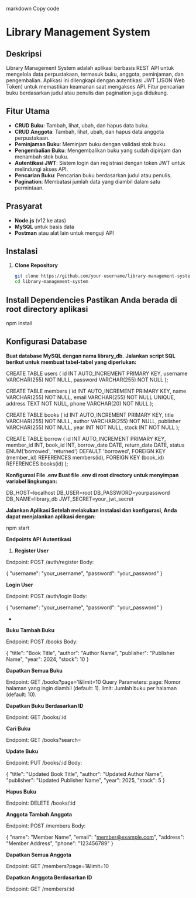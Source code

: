 markdown
Copy code
# Library Management System

## Deskripsi
Library Management System adalah aplikasi berbasis REST API untuk mengelola data perpustakaan, termasuk buku, anggota, peminjaman, dan pengembalian. Aplikasi ini dilengkapi dengan autentikasi JWT (JSON Web Token) untuk memastikan keamanan saat mengakses API. Fitur pencarian buku berdasarkan judul atau penulis dan pagination juga didukung.

## Fitur Utama
- **CRUD Buku**: Tambah, lihat, ubah, dan hapus data buku.
- **CRUD Anggota**: Tambah, lihat, ubah, dan hapus data anggota perpustakaan.
- **Peminjaman Buku**: Meminjam buku dengan validasi stok buku.
- **Pengembalian Buku**: Mengembalikan buku yang sudah dipinjam dan menambah stok buku.
- **Autentikasi JWT**: Sistem login dan registrasi dengan token JWT untuk melindungi akses API.
- **Pencarian Buku**: Pencarian buku berdasarkan judul atau penulis.
- **Pagination**: Membatasi jumlah data yang diambil dalam satu permintaan.

## Prasyarat
- **Node.js** (v12 ke atas)
- **MySQL** untuk basis data
- **Postman** atau alat lain untuk menguji API

## Instalasi
1. **Clone Repository**
   ```bash
   git clone https://github.com/your-username/library-management-system.git
   cd library-management-system

## Install Dependencies Pastikan Anda berada di root directory aplikasi
npm install


## Konfigurasi Database

**Buat database MySQL dengan nama library_db.**
**Jalankan script SQL berikut untuk membuat tabel-tabel yang diperlukan:**

CREATE TABLE users (
    id INT AUTO_INCREMENT PRIMARY KEY,
    username VARCHAR(255) NOT NULL,
    password VARCHAR(255) NOT NULL
);

CREATE TABLE members (
    id INT AUTO_INCREMENT PRIMARY KEY,
    name VARCHAR(255) NOT NULL,
    email VARCHAR(255) NOT NULL UNIQUE,
    address TEXT NOT NULL,
    phone VARCHAR(20) NOT NULL
);

CREATE TABLE books (
    id INT AUTO_INCREMENT PRIMARY KEY,
    title VARCHAR(255) NOT NULL,
    author VARCHAR(255) NOT NULL,
    publisher VARCHAR(255) NOT NULL,
    year INT NOT NULL,
    stock INT NOT NULL
);

CREATE TABLE borrow (
    id INT AUTO_INCREMENT PRIMARY KEY,
    member_id INT,
    book_id INT,
    borrow_date DATE,
    return_date DATE,
    status ENUM('borrowed', 'returned') DEFAULT 'borrowed',
    FOREIGN KEY (member_id) REFERENCES members(id),
    FOREIGN KEY (book_id) REFERENCES books(id)
);


**Konfigurasi File .env Buat file .env di root directory untuk menyimpan variabel lingkungan:**

DB_HOST=localhost
DB_USER=root
DB_PASSWORD=yourpassword
DB_NAME=library_db
JWT_SECRET=your_jwt_secret


**Jalankan Aplikasi Setelah melakukan instalasi dan konfigurasi, Anda dapat menjalankan aplikasi dengan:**

npm start


**Endpoints API**
**Autentikasi**
1. **Register User**

Endpoint: POST /auth/register
Body:

{
  "username": "your_username",
  "password": "your_password"
}


**Login User**

Endpoint: POST /auth/login
Body:

{
  "username": "your_username",
  "password": "your_password"
}

*
**Buku**
**Tambah Buku**

Endpoint: POST /books
Body:

{
  "title": "Book Title",
  "author": "Author Name",
  "publisher": "Publisher Name",
  "year": 2024,
  "stock": 10
}


**Dapatkan Semua Buku**

Endpoint: GET /books?page=1&limit=10
Query Parameters:
page: Nomor halaman yang ingin diambil (default: 1).
limit: Jumlah buku per halaman (default: 10).


**Dapatkan Buku Berdasarkan ID**

Endpoint: GET /books/:id


**Cari Buku**

Endpoint: GET /books?search=<keyword>


**Update Buku**

Endpoint: PUT /books/:id
Body:

{
  "title": "Updated Book Title",
  "author": "Updated Author Name",
  "publisher": "Updated Publisher Name",
  "year": 2025,
  "stock": 5
}


**Hapus Buku**

Endpoint: DELETE /books/:id


**Anggota**
**Tambah Anggota**

Endpoint: POST /members
Body:

{
  "name": "Member Name",
  "email": "member@example.com",
  "address": "Member Address",
  "phone": "123456789"
}


**Dapatkan Semua Anggota**

Endpoint: GET /members?page=1&limit=10


**Dapatkan Anggota Berdasarkan ID**

Endpoint: GET /members/:id


